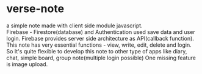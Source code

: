 # verse-note
 
a simple note made with client side module javascript.  
Firebase - Firestore(database) and Authentication used save data and user login.
Firebase provides server side architecture as API(callback function). 
This note has very essential functions - view, write, edit, delete and login.
So It's quite flexible to develop this note to other type of apps like
diary, chat, simple board, group note(multiple login possible)
One missing feature is image upload.  
